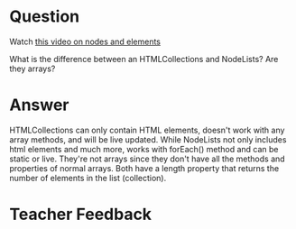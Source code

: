 # Question

Watch [this video on nodes and elements](https://www.youtube.com/watch?v=rhvec8cXLlo)

What is the difference between an HTMLCollections and NodeLists? Are they arrays?

# Answer

HTMLCollections can only contain HTML elements, doesn't work with any array methods, and will be live updated. While NodeLists not only includes html elements and much more, works with forEach() method and can be static or live. They're not arrays since they don't have all the methods and properties of normal arrays. Both have a length property that returns the number of elements in the list (collection).

# Teacher Feedback
